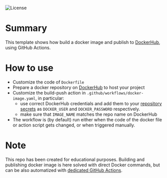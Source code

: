 ![License](https://img.shields.io/badge/License-Apache_2.0-blue.svg)

# Summary
This template shows how build a docker image and publish to [DockerHub](https://hub.docker.com/), using GitHub Actions.

# How to use

* Customize the code of `Dockerfile`
* Prepare a docker repository on [DockerHub](https://hub.docker.com/) to host your project
* Customize the build-push action in `.github/workflows/docker-image.yaml`, in particular:
    * use correct DockerHub credentials and add them to your [repository secrets](https://docs.github.com/en/actions/security-guides/encrypted-secrets) as `DOCKER_USER` and `DOCKER_PASSWORD` respectively.
    * make sure that `IMAGE_NAME` matches the repo name on DockerHub 
* The workflow is (by default) run either when the code of the docker file or action script gets changed, or when triggered manually.

# Note

This repo has been created for educational purposes. Building and publishing docker image is here solved with direct Docker commands, but can be also automatized with [dedicated GitHub Actions](https://github.com/docker/build-push-action).